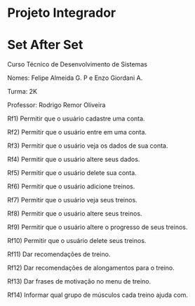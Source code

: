 # Projeto Integrador

# Set After Set

Curso Técnico de Desenvolvimento de Sistemas

Nomes: Felipe Almeida G. P e Enzo Giordani A.

Turma: 2K

Professor: Rodrigo Remor Oliveira


Rf1) Permitir que o usuário cadastre uma conta. 

Rf2) Permitir que o usuário entre em uma conta.

Rf3) Permitir que o usuário veja os dados de sua conta.

Rf4) Permitir que o usuário altere seus dados.

Rf5) Permitir que o usuário delete sua conta.

Rf6) Permitir que o usuário adicione treinos.

Rf7) Permitir que o usuário veja seus treinos.

Rf8) Permitir que o usuário altere seus treinos.

Rf9) Permitir que o usuário altere o progresso de seus treinos.

Rf10) Permitir que o usuário delete seus treinos.

Rf11) Dar recomendações de treino.

Rf12) Dar recomendações de alongamentos para o treino.

Rf13) Dar frases de motivação no menu de treino.

Rf14) Informar qual grupo de músculos cada treino ajuda com.


